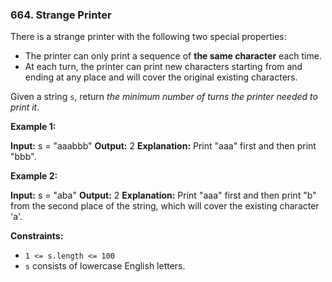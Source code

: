 ### 664\. Strange Printer

There is a strange printer with the following two special properties:

*   The printer can only print a sequence of **the same character** each time.
*   At each turn, the printer can print new characters starting from and ending at any place and will cover the original existing characters.

Given a string `s`, return _the minimum number of turns the printer needed to print it_.

**Example 1:**

**Input:** s = "aaabbb"
**Output:** 2
**Explanation:** Print "aaa" first and then print "bbb".

**Example 2:**

**Input:** s = "aba"
**Output:** 2
**Explanation:** Print "aaa" first and then print "b" from the second place of the string, which will cover the existing character 'a'.

**Constraints:**

*   `1 <= s.length <= 100`
*   `s` consists of lowercase English letters.
